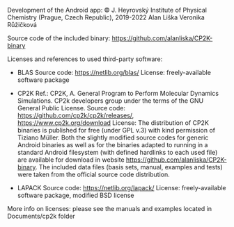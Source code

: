 Development of the Android app:
© J. Heyrovský Institute of Physical Chemistry (Prague, Czech Republic), 2019-2022
 Alan Liška
 Veronika Růžičková

Source code of the included binary: https://github.com/alanliska/CP2K-binary


Licenses and references to used third-party software:

 * BLAS
 Source code: https://netlib.org/blas/
 License: freely-available software package

 * CP2K
 Ref.: CP2K, A. General Program to Perform Molecular Dynamics Simulations. CP2k developers group under the terms of the GNU General Public License.
 Source code: https://github.com/cp2k/cp2k/releases/, https://www.cp2k.org/download
 License: The distribution of CP2K binaries is published for free (under GPL v.3) with kind permission of Tiziano Müller. Both the slightly modified source codes for generic Android binaries as well as for the binaries adapted to running in a standard Android filesystem (with defined hardlinks to each used file) are available for download in website https://github.com/alanliska/CP2K-binary. The included data files (basis sets, manual, examples and tests) were taken from the official source code distribution.

 * LAPACK
 Source code: https://netlib.org/lapack/
 License: freely-available software package, modified BSD license

More info on licenses: please see the manuals and examples located in Documents/cp2k folder
